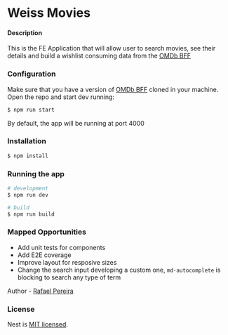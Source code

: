 # Weiss Movies

#### Description

This is the FE Application that will allow user to search movies, see their details and build a wishlist consuming data from the [OMDb BFF](github.com/Teoble/teoble-movies-be)

### Configuration

Make sure that you have a version of [OMDb BFF](github.com/Teoble/teoble-movies-be) cloned in your machine. Open the repo and start dev running:

```bash
$ npm run start
```

By default, the app will be running at port 4000

### Installation

```bash
$ npm install
```

### Running the app

```bash
# development
$ npm run dev

# build
$ npm run build
```

### Mapped Opportunities

- Add unit tests for components
- Add E2E coverage
- Improve layout for resposive sizes
- Change the search input developing a custom one, `md-autocomplete` is blocking to search any type of term

Author - [Rafael Pereira](https://github.com/Teoble)

### License

Nest is [MIT licensed](LICENSE).
